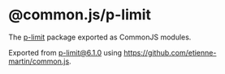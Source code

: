 # @common.js/p-limit

The [p-limit](https://www.npmjs.com/package/p-limit) package exported as CommonJS modules.

Exported from [p-limit@6.1.0](https://www.npmjs.com/package/p-limit/v/6.1.0) using https://github.com/etienne-martin/common.js.